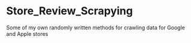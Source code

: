 # Store_Review_Scrapying
Some of my own randomly written methods for crawling data for Google and Apple stores

